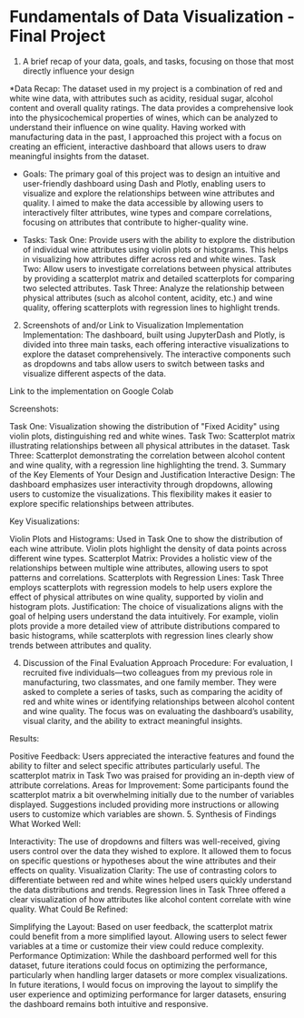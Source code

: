 # Fundamentals of Data Visualization - Final Project

1) A brief recap of your data, goals, and tasks, focusing on those that most directly influence your design

*Data Recap: The dataset used in my project is a combination of red and white wine data, with attributes such as acidity, residual sugar, alcohol content and overall quality ratings. The data provides a comprehensive look into the physicochemical properties of wines, which can be analyzed to understand their influence on wine quality. Having worked with manufacturing data in the past, I approached this project with a focus on creating an efficient, interactive dashboard that allows users to draw meaningful insights from the dataset.

* Goals: The primary goal of this project was to design an intuitive and user-friendly dashboard using Dash and Plotly, enabling users to visualize and explore the relationships between wine attributes and quality. I aimed to make the data accessible by allowing users to interactively filter attributes, wine types and compare correlations, focusing on attributes that contribute to higher-quality wine.

* Tasks: Task One: Provide users with the ability to explore the distribution of individual wine attributes using violin plots or histograms. This helps in visualizing how attributes differ across red and white wines.
Task Two: Allow users to investigate correlations between physical attributes by providing a scatterplot matrix and detailed scatterplots for comparing two selected attributes.
Task Three: Analyze the relationship between physical attributes (such as alcohol content, acidity, etc.) and wine quality, offering scatterplots with regression lines to highlight trends.
2. Screenshots of and/or Link to Visualization Implementation
Implementation: The dashboard, built using JupyterDash and Plotly, is divided into three main tasks, each offering interactive visualizations to explore the dataset comprehensively. The interactive components such as dropdowns and tabs allow users to switch between tasks and visualize different aspects of the data.

Link to the implementation on Google Colab

Screenshots:

Task One: Visualization showing the distribution of "Fixed Acidity" using violin plots, distinguishing red and white wines.
Task Two: Scatterplot matrix illustrating relationships between all physical attributes in the dataset.
Task Three: Scatterplot demonstrating the correlation between alcohol content and wine quality, with a regression line highlighting the trend.
3. Summary of the Key Elements of Your Design and Justification
Interactive Design: The dashboard emphasizes user interactivity through dropdowns, allowing users to customize the visualizations. This flexibility makes it easier to explore specific relationships between attributes.

Key Visualizations:

Violin Plots and Histograms: Used in Task One to show the distribution of each wine attribute. Violin plots highlight the density of data points across different wine types.
Scatterplot Matrix: Provides a holistic view of the relationships between multiple wine attributes, allowing users to spot patterns and correlations.
Scatterplots with Regression Lines: Task Three employs scatterplots with regression models to help users explore the effect of physical attributes on wine quality, supported by violin and histogram plots.
Justification: The choice of visualizations aligns with the goal of helping users understand the data intuitively. For example, violin plots provide a more detailed view of attribute distributions compared to basic histograms, while scatterplots with regression lines clearly show trends between attributes and quality.

4. Discussion of the Final Evaluation Approach
Procedure: For evaluation, I recruited five individuals—two colleagues from my previous role in manufacturing, two classmates, and one family member. They were asked to complete a series of tasks, such as comparing the acidity of red and white wines or identifying relationships between alcohol content and wine quality. The focus was on evaluating the dashboard’s usability, visual clarity, and the ability to extract meaningful insights.

Results:

Positive Feedback: Users appreciated the interactive features and found the ability to filter and select specific attributes particularly useful. The scatterplot matrix in Task Two was praised for providing an in-depth view of attribute correlations.
Areas for Improvement: Some participants found the scatterplot matrix a bit overwhelming initially due to the number of variables displayed. Suggestions included providing more instructions or allowing users to customize which variables are shown.
5. Synthesis of Findings
What Worked Well:

Interactivity: The use of dropdowns and filters was well-received, giving users control over the data they wished to explore. It allowed them to focus on specific questions or hypotheses about the wine attributes and their effects on quality.
Visualization Clarity: The use of contrasting colors to differentiate between red and white wines helped users quickly understand the data distributions and trends. Regression lines in Task Three offered a clear visualization of how attributes like alcohol content correlate with wine quality.
What Could Be Refined:

Simplifying the Layout: Based on user feedback, the scatterplot matrix could benefit from a more simplified layout. Allowing users to select fewer variables at a time or customize their view could reduce complexity.
Performance Optimization: While the dashboard performed well for this dataset, future iterations could focus on optimizing the performance, particularly when handling larger datasets or more complex visualizations.
In future iterations, I would focus on improving the layout to simplify the user experience and optimizing performance for larger datasets, ensuring the dashboard remains both intuitive and responsive.
